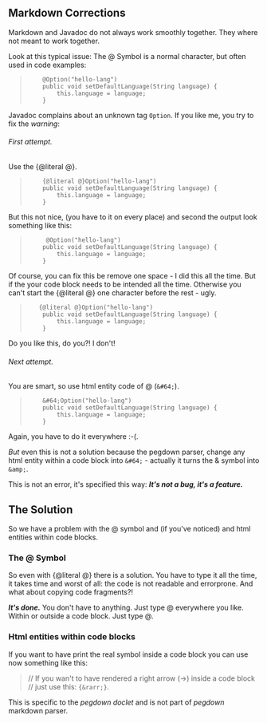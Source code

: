 ## Markdown Corrections

Markdown and Javadoc do not always work smoothly together. They where not meant to work together.


Look at this typical issue: The @ Symbol is a normal character, but often used in code examples:

> ```
>     @Option("hello-lang")
>     public void setDefaultLanguage(String language) {
>         this.language = language;
>     }
> ```

Javadoc complains about an unknown tag `Option`. If you like me, you try to fix the _warning_:

###### First attempt. 

Use the {@literal @}.

> ```
>     {@literal @}Option("hello-lang")
>     public void setDefaultLanguage(String language) {
>         this.language = language;
>     }
> ```


But this not nice, (you have to it on every place) and second the output look something like this:


> ```
>      @Option("hello-lang")
>     public void setDefaultLanguage(String language) {
>         this.language = language;
>     }
> ```


Of course, you can fix this be remove one space - I did this all the time. But if the your code block needs to be
intended all the time. Otherwise you can't start the {@literal @} one character before the rest - ugly. 

> ```
>    {@literal @}Option("hello-lang")
>     public void setDefaultLanguage(String language) {
>         this.language = language;
>     }
> ```


Do you like this, do you?! I don't!



###### Next attempt. 

You are smart, so use html entity code of @ (`&#64;`). 


> ```
>     &#64;Option("hello-lang")
>     public void setDefaultLanguage(String language) {
>         this.language = language;
>     }
> ```

Again, you have to do it everywhere :-(. 

_But_ even this is not a solution because the pegdown parser, change any
html entity within a code block into `&#64;` - actually it turns the & symbol into `&amp;`. 

This is not an error, it's specified this way: **_It's not a bug, it's a feature._**

## The Solution

So we have a problem with the @ symbol and (if you've noticed) and html entities within code blocks.

### The @ Symbol
  
So even with {@literal @} there is a solution. You have to type it all the time, it takes time and worst of all: the
 code is not readable and errorprone. And what about copying code fragments?!

*__It's done.__* You don't have to anything. Just type @ everywhere you like. Within or outside a code block.
Just type @. 


### Html entities within code blocks

If you want to have print the real symbol inside a code block you can use now something like this:


> // If you wan't to have rendered a right arrow (&rarr;) inside a code block 
> // just use this: `{&rarr;}`.

This is specific to the _pegdown doclet_ and is not part of _pegdown_ markdown parser.

